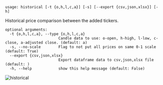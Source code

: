 ```text
usage: historical [-t {o,h,l,c,a}] [-s] [--export {csv,json,xlsx}] [-h]
```

Historical price comparison between the added tickers.

```
optional arguments:
  -t {o,h,l,c,a}, --type {o,h,l,c,a}
                        Candle data to use: o-open, h-high, l-low, c-close, a-adjusted close. (default: a)
  -s, --no-scale        Flag to not put all prices on same 0-1 scale (default: True)
  --export {csv,json,xlsx}
                        Export dataframe data to csv,json,xlsx file (default: )
  -h, --help            show this help message (default: False)
```

![historical](https://user-images.githubusercontent.com/46355364/154073378-935eddd4-167e-48e8-9e3d-34029e5ba42f.png)

